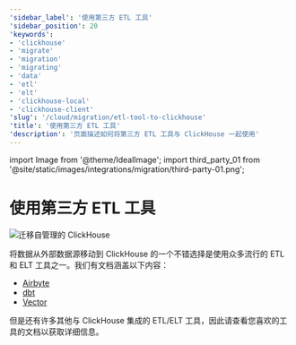 ```yaml
---
'sidebar_label': '使用第三方 ETL 工具'
'sidebar_position': 20
'keywords':
- 'clickhouse'
- 'migrate'
- 'migration'
- 'migrating'
- 'data'
- 'etl'
- 'elt'
- 'clickhouse-local'
- 'clickhouse-client'
'slug': '/cloud/migration/etl-tool-to-clickhouse'
'title': '使用第三方 ETL 工具'
'description': '页面描述如何将第三方 ETL 工具与 ClickHouse 一起使用'
---
```


import Image from '@theme/IdealImage';
import third_party_01 from '@site/static/images/integrations/migration/third-party-01.png';


# 使用第三方 ETL 工具

<Image img={third_party_01} size='sm' alt='迁移自管理的 ClickHouse' background='white' />

将数据从外部数据源移动到 ClickHouse 的一个不错选择是使用众多流行的 ETL 和 ELT 工具之一。我们有文档涵盖以下内容：

- [Airbyte](/integrations/data-ingestion/etl-tools/airbyte-and-clickhouse.md)
- [dbt](/integrations/data-ingestion/etl-tools/dbt/index.md)
- [Vector](/integrations/data-ingestion/etl-tools/vector-to-clickhouse.md)

但是还有许多其他与 ClickHouse 集成的 ETL/ELT 工具，因此请查看您喜欢的工具的文档以获取详细信息。
